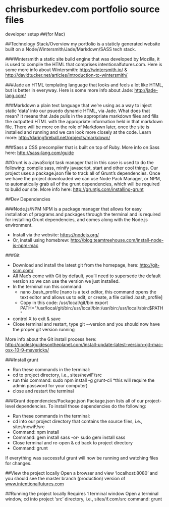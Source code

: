 
# chrisburkedev.com portfolio source files

developer setup 
##(for Mac)

##Technology Stack/Overview
my portfolio is a staticly generated website built on a Node/Wintersmith/Jade/Markdown/SASS tech stack.


###Wintersmith 
a static site build engine that was developed by Mozilla, it is used to compile the HTML that comprises intentionalfutures.com. Here is some more info about Wintersmith: http://wintersmith.io/ & http://davidtucker.net/articles/introduction-to-wintersmith/ 

###Jade
an HTML templating language that looks and feels a lot like HTML, but is better in everyway. Here is some more info about Jade: http://jade-lang.com/ 


###Markdown
a plain text language that we’re using as a way to inject static ‘data’ into our psuedo dynamic HTML, via Jade. What does that mean? It means that Jade pulls in the appropriate markdown files and fills the outputted HTML with the appropriate information held in that markdown file. There will be more on the role of Markdown later, once the site is installed and running and we can look more closely at the code. Learn more: http://daringfireball.net/projects/markdown/

###Sass
a CSS precompiler that is built on top of Ruby. More info on Sass here: http://sass-lang.com/guide 

##Grunt 
is a JavaScript task manager that in this case is used to do the following:
compile sass, minify javascript, start  and other cool things. Our project uses a package.json file to track all of Grunt’s dependencies. Once we have the project downloaded we can use Node Pack Manager, or NPM, to automatically grab all of the grunt dependencies, which will be required to build our site. More info here: http://gruntjs.com/installing-grunt 

##Dev Dependencies

###Node.js/NPM
NPM is a package manager that allows for easy installation of programs and packages through the terminal and is required for installing Grunt dependencies, and comes along with the Node.js environment.
- Install via the website: https://nodejs.org/ 
- Or, install using homebrew: http://blog.teamtreehouse.com/install-node-js-npm-mac


###Git
- Download and install the latest git from the homepage, here: http://git-scm.com/ 
- All Mac’s come with Git by default, you’ll need to supersede the default version so we can use the version we just installed.
- In the terminal run this command: 
    - nano .bash_profile [nano is a text editor, this command opens the text editor and allows us to edit, or create, a file called .bash_profile]
    - Copy in this code: /usr/local/git/bin export PATH="/usr/local/git/bin:/usr/local/bin:/usr/bin:/usr/local/sbin:$PATH"
- control X to exit & save
- Close terminal and restart, type git --version and you should now have the proper git version running 


More info about the Git install process here: http://coolestguidesontheplanet.com/install-update-latest-version-git-mac-osx-10-9-mavericks/


###Install grunt
- Run these commands in the terminal:
- cd to project directory, i.e., sites/newiF/src
- run this command: sudo npm install -g  grunt-cli  *this will require the admin password for your computer)
- close and restart the terminal

###Grunt dependencies/Package.json
Package.json lists all of our project-level dependencies. To install those dependencies do the following:
- Run these commands in the terminal:
- cd into our project directory that contains the source files, i.e., sites/newiF/src
- Command: npm install
- Command: gem install sass -or- sudo gem install sass
- Close terminal and re-open & cd back to project directory
- Command: grunt

If everything was successful grunt will now be running and watching files for changes.
    
##View the project locally
Open a browser and view ‘localhost:8080’ and you should see the master branch (production) version of www.intentionalfutures.com


##Running the project locally
Requires 1 terminal window
Open a terminal window, cd into project ‘src’ directory, i.e., sites/if.com/src
command: grunt
